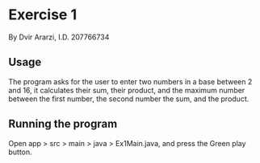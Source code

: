# Exercise 1
By Dvir Ararzi, I.D. 207766734

## Usage
The program asks for the user to enter two numbers in a base between 2 and 16, it calculates their sum, their product, and the maximum number between the first number, the second number the sum, and the product.

## Running the program
Open app > src > main > java > Ex1Main.java, and press the Green play button.

